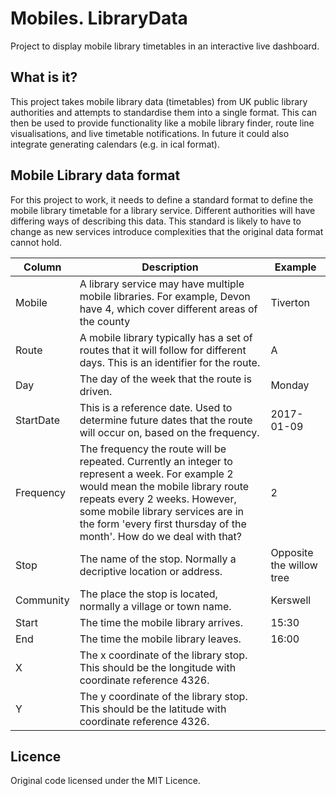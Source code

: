 Mobiles. LibraryData
====================

Project to display mobile library timetables in an interactive live dashboard.

What is it?
-----------

This project takes mobile library data (timetables) from UK public library authorities and attempts to standardise them into a single format.  This can then be used to provide functionality like a mobile library finder, route line visualisations, and live timetable notifications.  In future it could also integrate generating calendars (e.g. in ical format).

Mobile Library data format
--------------------------

For this project to work, it needs to define a standard format to define the mobile library timetable for a library service.  Different authorities will have differing ways of describing this data. This standard is likely to have to change as new services introduce complexities that the original data format cannot hold.

| Column | Description | Example |
| ------ | ----------- | ------- |
| Mobile | A library service may have multiple mobile libraries. For example, Devon have 4, which cover different areas of the county | Tiverton |
| Route | A mobile library typically has a set of routes that it will follow for different days.  This is an identifier for the route. | A |
| Day | The day of the week that the route is driven. | Monday | 
| StartDate | This is a reference date.  Used to determine future dates that the route will occur on, based on the frequency. | 2017-01-09 |
| Frequency | The frequency the route will be repeated. Currently an integer to represent a week.  For example 2 would mean the mobile library route repeats every 2 weeks. However, some mobile library services are in the form 'every first thursday of the month'.  How do we deal with that? | 2 |
| Stop | The name of the stop. Normally a decriptive location or address.  | Opposite the willow tree |
| Community | The place the stop is located, normally a village or town name. | Kerswell |
| Start | The time the mobile library arrives.  | 15:30 |
| End | The time the mobile library leaves. | 16:00 |
| X | The x coordinate of the library stop.  This should be the longitude with coordinate reference 4326. |  |
| Y | The y coordinate of the library stop.  This should be the latitude with coordinate reference 4326. |  |

Licence
-------

Original code licensed under the MIT Licence.
